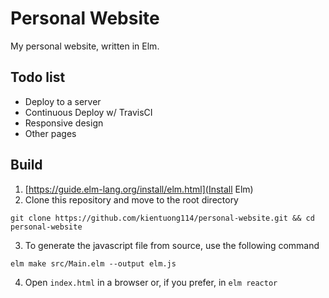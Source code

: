 # Personal Website

My personal website, written in Elm.

## Todo list

- Deploy to a server
- Continuous Deploy w/ TravisCI
- Responsive design
- Other pages

## Build

1. [https://guide.elm-lang.org/install/elm.html](Install Elm)
2. Clone this repository and move to the root directory
```
git clone https://github.com/kientuong114/personal-website.git && cd personal-website
```
3. To generate the javascript file from source, use the following command
```
elm make src/Main.elm --output elm.js
```
4. Open `index.html` in a browser or, if you prefer, in `elm reactor`
